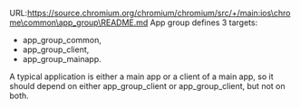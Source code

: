 URL:https://source.chromium.org/chromium/chromium/src/+/main:ios\chrome\common\app_group\README.md
App group defines 3 targets:
- app_group_common,
- app_group_client,
- app_group_mainapp.

A typical application is either a main app or a client of a main app, so it
should depend on either app_group_client or app_group_client, but not on
both.

